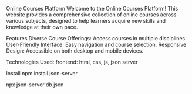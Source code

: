 Online Courses Platform
Welcome to the Online Courses Platform! This website provides a comprehensive collection of online courses across various subjects, designed to help learners acquire new skills and knowledge at their own pace.

Features
Diverse Course Offerings: Access courses in multiple disciplines.
User-Friendly Interface: Easy navigation and course selection.
Responsive Design: Accessible on both desktop and mobile devices.

Technologies Used:
frontend: html, css, js, json server

Install
npm install json-server

npx json-server db.json
